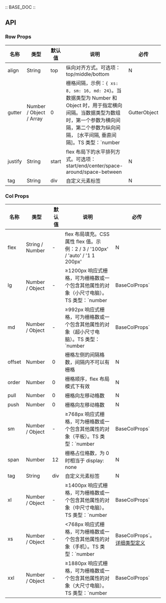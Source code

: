 :: BASE_DOC ::

## API

### Row Props

名称 | 类型 | 默认值 | 说明 | 必传
-- | -- | -- | -- | --
align | String | top | 纵向对齐方式。可选项：top/middle/bottom | N
gutter | Number / Object / Array | 0 | 栅格间隔，示例：`{ xs: 8, sm: 16, md: 24}`。当数据类型为 Number 和 Object 时，用于指定横向间隔。当数据类型为数组时，第一个参数为横向间隔，第二个参数为纵向间隔， [水平间隔, 垂直间隔]。TS 类型：`number |  GutterObject | Array<GutterObject | number>`。[详细类型定义](https://github.com/Tencent/tdesign-vue-next/tree/develop/src/grid/type.ts) | N
justify | String | start | flex 布局下的水平排列方式。可选项：start/end/center/space-around/space-between | N
tag | String | div | 自定义元素标签 | N

### Col Props

名称 | 类型 | 默认值 | 说明 | 必传
-- | -- | -- | -- | --
flex | String / Number | - | flex 布局填充。CSS 属性 flex 值。示例：2 / 3 / '100px' / 'auto' / '1 1 200px' | N
lg | Number / Object | - | ≥1200px 响应式栅格，可为栅格数或一个包含其他属性的对象（小尺寸电脑）。TS 类型：`number | BaseColProps` | N
md | Number / Object | - | ≥992px 响应式栅格，可为栅格数或一个包含其他属性的对象（超小尺寸电脑）。TS 类型：`number | BaseColProps` | N
offset | Number | 0 | 栅格左侧的间隔格数，间隔内不可以有栅格 | N
order | Number | 0 | 栅格顺序，flex 布局模式下有效 | N
pull | Number | 0 | 栅格向左移动格数 | N
push | Number | 0 | 栅格向左移动格数 | N
sm | Number / Object | - | ≥768px 响应式栅格，可为栅格数或一个包含其他属性的对象（平板）。TS 类型：`number | BaseColProps` | N
span | Number | 12 | 栅格占位格数，为 0 时相当于 display: none | N
tag | String | div | 自定义元素标签 | N
xl | Number / Object | - | ≥1400px 响应式栅格，可为栅格数或一个包含其他属性的对象（中尺寸电脑）。TS 类型：`number | BaseColProps` | N
xs | Number / Object | - | <768px 响应式栅格，可为栅格数或一个包含其他属性的对象（手机）。TS 类型：`number | BaseColProps`。[详细类型定义](https://github.com/Tencent/tdesign-vue-next/tree/develop/src/grid/type.ts) | N
xxl | Number / Object | - | ≥1880px 响应式栅格，可为栅格数或一个包含其他属性的对象（大尺寸电脑）。TS 类型：`number | BaseColProps` | N
